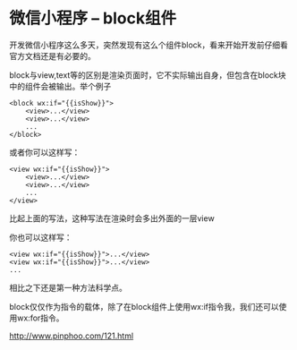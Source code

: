 # 微信小程序 – block组件

 

开发微信小程序这么多天，突然发现有这么个组件block，看来开始开发前仔细看官方文档还是有必要的。

block与view,text等的区别是渲染页面时，它不实际输出自身，但包含在block块中的组件会被输出。举个例子

```
<block wx:if="{{isShow}}">
    <view>...</view>
    <view>...</view>
    ...
</block>
```

或者你可以这样写：

```
<view wx:if="{{isShow}}">
    <view>...</view>
    <view>...</view>
    ...
</view>
```

比起上面的写法，这种写法在渲染时会多出外面的一层view

你也可以这样写：

```
<view wx:if="{{isShow}}">...</view>
<view wx:if="{{isShow}}">...</view>
...
```

相比之下还是第一种方法科学点。

block仅仅作为指令的载体，除了在block组件上使用wx:if指令我，我们还可以使用wx:for指令。



http://www.pinphoo.com/121.html
